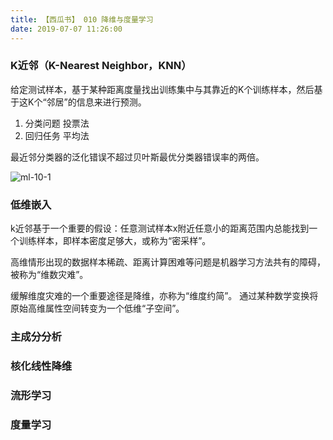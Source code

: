 ```yaml
---
title: 【西瓜书】 010 降维与度量学习
date: 2019-07-07 11:26:00
---
```


### K近邻（K-Nearest Neighbor，KNN）

给定测试样本，基于某种距离度量找出训练集中与其靠近的K个训练样本，然后基于这K个“邻居”的信息来进行预测。
1. 分类问题 投票法
2. 回归任务 平均法

最近邻分类器的泛化错误不超过贝叶斯最优分类器错误率的两倍。

![ml-10-1](/images/machine-learning/ml10.1.jpg)


### 低维嵌入

k近邻基于一个重要的假设：任意测试样本x附近任意小的距离范围内总能找到一个训练样本，即样本密度足够大，或称为“密采样”。

高维情形出现的数据样本稀疏、距离计算困难等问题是机器学习方法共有的障碍，被称为“维数灾难”。

缓解维度灾难的一个重要途径是降维，亦称为“维度约简”。
通过某种数学变换将原始高维属性空间转变为一个低维“子空间”。



### 主成分分析



### 核化线性降维



### 流形学习



### 度量学习
